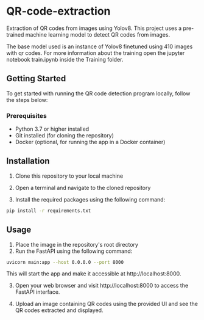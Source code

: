 # QR-code-extraction
Extraction of QR codes from images using Yolov8. This project uses a pre-trained machine learning model to detect QR codes from images.

The base model used is an instance of Yolov8 finetuned using 410 images with qr codes. For more information about the training open the jupyter notebook train.ipynb inside the Training folder.

## Getting Started

To get started with running the QR code detection program locally, follow the steps below:

### Prerequisites

- Python 3.7 or higher installed
- Git installed (for cloning the repository)
- Docker (optional, for running the app in a Docker container)

## Installation

1. Clone this repository to your local machine

2. Open a terminal and navigate to the cloned repository

3. Install the required packages using the following command:
```bash
pip install -r requirements.txt
```

## Usage
1. Place the image in the repository's root directory
2. Run the FastAPI using the following command:
```bash
uvicorn main:app --host 0.0.0.0 --port 8000
```
This will start the app and make it accessible at http://localhost:8000.

3. Open your web browser and visit http://localhost:8000 to access the FastAPI interface.

4. Upload an image containing QR codes using the provided UI and see the QR codes extracted and displayed.
